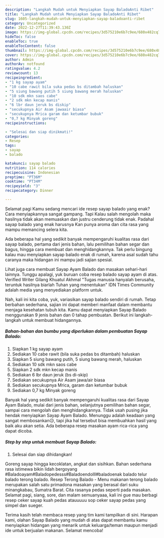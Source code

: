 ```yaml
---
description: "Langkah Mudah untuk Menyiapkan Sayap BaladoAnti Ribet"
title: "Langkah Mudah untuk Menyiapkan Sayap BaladoAnti Ribet"
slug: 1605-langkah-mudah-untuk-menyiapkan-sayap-baladoanti-ribet
category: Uncategorized
date: 2022-12-27T11:39:43.130Z
image: https://img-global.cpcdn.com/recipes/3d575210e6b7c9ee/680x482cq70/sayap-balado-foto-resep-utama.jpg
hideToc: false
enableToc: true
enableTocContent: false
thumbnail: https://img-global.cpcdn.com/recipes/3d575210e6b7c9ee/680x482cq70/sayap-balado-foto-resep-utama.jpg
cover: https://img-global.cpcdn.com/recipes/3d575210e6b7c9ee/680x482cq70/sayap-balado-foto-resep-utama.jpg
author: Admin
authorAv: notfound
ratingvalue: 4.2
reviewcount: 13
recipeingredient:
- "1 kg sayap ayam"
- "10 cabe rawit bila suka pedas bs ditambah haluskan"
- "5 siung bawang putih 5 siung bawang merah haluskan"
- "10 sdk mkn saos cabe"
- "2 sdk mkn kecap manis"
- "6 lbr daun jeruk bs diskip"
- "secukupnya Air Asam jawaair biasa"
- "secukupnya Mrica garam dan ketumbar bubuk"
- "0,7 kg Minyak goreng"
recipeinstructions:

- "Selesai dan siap dinikmati!"
categories:
- Resep
tags:
- sayap
- balado

katakunci: sayap balado 
nutrition: 114 calories
recipecuisine: Indonesian
preptime: "PT36M"
cooktime: "PT34M"
recipeyield: "3"
recipecategory: Dinner

---
```



Selamat pagi Kamu sedang mencari ide resep sayap balado yang enak? Cara menyiapkannya sangat gampang. Tapi Kalau salah mengolah maka hasilnya tidak akan memuaskan dan justru cenderung tidak enak. Padahal sayap balado yang enak harusnya Kan punya aroma dan cita rasa yang mampu memancing selera kita.


Ada beberapa hal yang sedikit banyak mempengaruhi kualitas rasa dari sayap balado, pertama dari jenis bahan, lalu pemilihan bahan segar dan bagus, hingga cara membuat dan menghidangkannya. Tak perlu bingung kalau mau menyiapkan sayap balado enak di rumah, karena asal sudah tahu caranya maka hidangan ini mampu jadi sajian spesial.

Lihat juga cara membuat Sayap Ayam Balado dan masakan sehari-hari lainnya. Tunggu apalagi, yuk buruan coba resep balado sayap ayam di atas. Verified Writer Gilang Khuatul Akhmal &#34;Tugas manusia hanyalah berusaha, teruntuk hasilnya biarlah Tuhan yang menentukan&#34; IDN Times Community adalah media yang menyediakan platform untuk.


Nah, kali ini kita coba, yuk, variasikan sayap balado sendiri di rumah. Tetap berbahan sederhana, sajian ini dapat memberi manfaat dalam membantu menjaga kesehatan tubuh kita. Kamu dapat menyiapkan Sayap Balado menggunakan 9 jenis bahan dan 0 tahap pembuatan. Berikut ini langkah-langkah untuk membuat hidangannya.

<!--inarticleads1-->

##### Bahan-bahan dan bumbu yang diperlukan dalam pembuatan Sayap Balado:

1. Siapkan 1 kg sayap ayam
1. Sediakan 10 cabe rawit (bila suka pedas bs ditambah) haluskan
1. Siapkan 5 siung bawang putih, 5 siung bawang merah, haluskan
1. Sediakan 10 sdk mkn saos cabe
1. Siapkan 2 sdk mkn kecap manis
1. Sediakan 6 lbr daun jeruk (bs di-skip)
1. Sediakan secukupnya Air Asam jawa/air biasa
1. Sediakan secukupnya Mrica, garam dan ketumbar bubuk
1. Sediakan 0,7 kg Minyak goreng


Banyak hal yang sedikit banyak mempengaruhi kualitas rasa dari Sayap Ayam Balado, mulai dari jenis bahan, selanjutnya pemilihan bahan segar, sampai cara mengolah dan menghidangkannya. Tidak usah pusing jika hendak menyiapkan Sayap Ayam Balado. Menunggu adalah keadaan yang sangat membosankan😥, tapi jika hal tersebut bisa membuahkan hasil yang baik aku akan setia. Ada beberapa resep masakan ayam rica-rica yang dapat dicoba. 

<!--inarticleads2-->

##### Step by step untuk membuat Sayap Balado:


1. Selesai dan siap dihidangkan!

Goreng sayap hingga kecoklatan, angkat dan sisihkan. Bahan sederhana rasa istimewa bikin lidah bergoyang #Baladoayam#Baladopedesss#Baladoendolll#baladoenak balado telur balado terong balado. Resep Terong Balado - Menu makanan terong balado merupakan salah satu primadona masakan yang berasal dari suku minangkabau, Sumatra Barat. Cita rasanya pedas seperti pada masakan. Selamat pagi, siang, sore, dan malam semuanyaaa, kali ini gue mau berbagi resep ceker sayap kuah pedas atauuuuu sop ceker sayap pedas yang simpel dan sueger. 

Terima kasih telah membaca resep yang tim kami tampilkan di sini. Harapan kami, olahan Sayap Balado yang mudah di atas dapat membantu kamu menyiapkan hidangan yang menarik untuk keluarga/teman maupun menjadi ide untuk berjualan makanan. Selamat mencoba!
